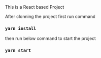 This is a React based Project

  After clonning the project first run command

### `yarn install`

  then run below command to start the project

### `yarn start`


